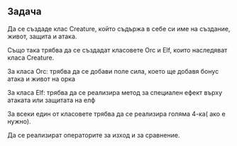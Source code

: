 ## Задача

Да се създаде клас Creature, който съдържа в себе си име на създание, живот, защита и атака.

 Също така трябва да се създадат класовете Orc и Elf, които наследяват класа Creature.

За класа Orc:
трябва да се добави поле сила, което ще добавя бонус атака и живот на орка

За класа Elf:
трябва да се реализира метод за специален ефект върху атаката или защитата на елф

За всеки един от класовете трябва да се реализира голяма 4-ка( ако е нужно). 

Да се реализират операторите за изход и за сравнение.